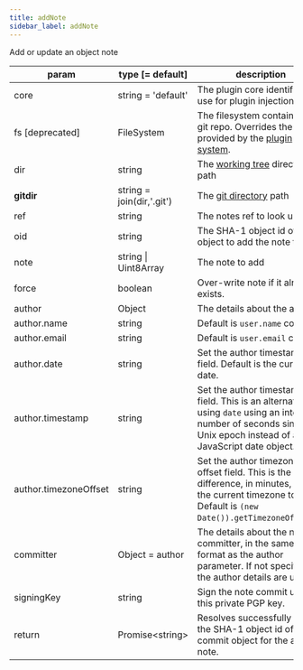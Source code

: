 ```yaml
---
title: addNote
sidebar_label: addNote
---
```


Add or update an object note

| param                 | type [= default]           | description                                                                                                                                                         |
| --------------------- | -------------------------- | ------------------------------------------------------------------------------------------------------------------------------------------------------------------- |
| core                  | string = 'default'         | The plugin core identifier to use for plugin injection                                                                                                              |
| fs [deprecated]       | FileSystem                 | The filesystem containing the git repo. Overrides the fs provided by the [plugin system](./plugin_fs.md).                                                           |
| dir                   | string                     | The [working tree](dir-vs-gitdir.md) directory path                                                                                                                 |
| **gitdir**            | string = join(dir,'.git')  | The [git directory](dir-vs-gitdir.md) path                                                                                                                          |
| ref                   | string                     | The notes ref to look under                                                                                                                                         |
| oid                   | string                     | The SHA-1 object id of the object to add the note to.                                                                                                               |
| note                  | string  &#124;  Uint8Array | The note to add                                                                                                                                                     |
| force                 | boolean                    | Over-write note if it already exists.                                                                                                                               |
| author                | Object                     | The details about the author.                                                                                                                                       |
| author.name           | string                     | Default is `user.name` config.                                                                                                                                      |
| author.email          | string                     | Default is `user.email` config.                                                                                                                                     |
| author.date           | string                     | Set the author timestamp field. Default is the current date.                                                                                                        |
| author.timestamp      | string                     | Set the author timestamp field. This is an alternative to using `date` using an integer number of seconds since the Unix epoch instead of a JavaScript date object. |
| author.timezoneOffset | string                     | Set the author timezone offset field. This is the difference, in minutes, from the current timezone to UTC. Default is `(new Date()).getTimezoneOffset()`.          |
| committer             | Object = author            | The details about the note committer, in the same format as the author parameter. If not specified, the author details are used.                                    |
| signingKey            | string                     | Sign the note commit using this private PGP key.                                                                                                                    |
| return                | Promise\<string\>          | Resolves successfully with the SHA-1 object id of the commit object for the added note.                                                                             |

<script>
(function rewriteEditLink() {
  const el = document.querySelector('a.edit-page-link.button');
  if (el) {
    el.href = 'https://github.com/isomorphic-git/isomorphic-git/edit/master/src/commands/addNote.js';
  }
})();
</script>